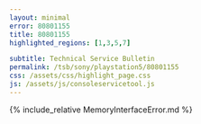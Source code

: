 ```yaml
---
layout: minimal
error: 80801155
title: 80801155
highlighted_regions: [1,3,5,7]

subtitle: Technical Service Bulletin
permalink: /tsb/sony/playstation5/80801155
css: /assets/css/highlight_page.css
js: /assets/js/consoleservicetool.js
---
```


{% include_relative MemoryInterfaceError.md %}
